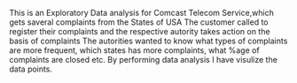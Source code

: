 This is an Exploratory Data analysis for Comcast Telecom Service,which gets saveral complaints from the States of USA
The customer called to register their complaints and the respective autority takes action on the basis of complaints 
The autorities wanted to know what types of complaints are more frequent, which states has more complaints, what %age of complaints are closed etc. 
By performing data analysis I have visulize the data points. 
